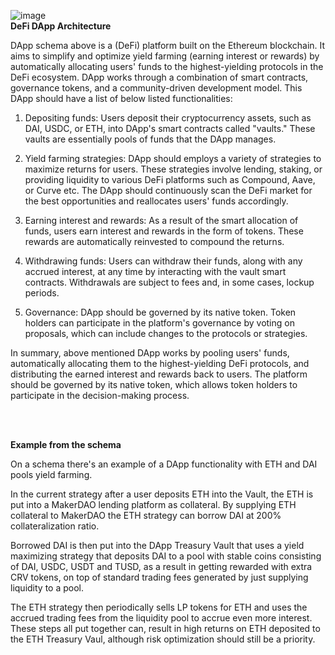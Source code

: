 
![image](https://user-images.githubusercontent.com/113106548/235148652-b3a129e4-9de8-486f-8350-abc4f1d92062.png)
<br />
**DeFi DApp Architecture**
<br />

DApp schema above is a (DeFi) platform built on the Ethereum blockchain. It aims to simplify and optimize yield farming (earning interest or rewards) by automatically allocating users' funds to the highest-yielding protocols in the DeFi ecosystem. DApp works through a combination of smart contracts, governance tokens, and a community-driven development model. This DApp should have a list of below listed functionalities:

1) Depositing funds: Users deposit their cryptocurrency assets, such as DAI, USDC, or ETH, into DApp's smart contracts called "vaults." These vaults are essentially pools of funds that the DApp manages.

2) Yield farming strategies: DApp should employs a variety of strategies to maximize returns for users. These strategies involve lending, staking, or providing liquidity to various DeFi platforms such as Compound, Aave, or Curve etc. The DApp should continuously scan the DeFi market for the best opportunities and reallocates users' funds accordingly.

3) Earning interest and rewards: As a result of the smart allocation of funds, users earn interest and rewards in the form of tokens. These rewards are automatically reinvested to compound the returns.

4) Withdrawing funds: Users can withdraw their funds, along with any accrued interest, at any time by interacting with the vault smart contracts. Withdrawals are subject to fees and, in some cases, lockup periods.

5) Governance: DApp should be governed by its native token. Token holders can participate in the platform's governance by voting on proposals, which can include changes to the protocols or strategies.


In summary, above mentioned DApp works by pooling users' funds, automatically allocating them to the highest-yielding DeFi protocols, and distributing the earned interest and rewards back to users. The platform should be governed by its native token, which allows token holders to participate in the decision-making process.

<br />
<br />

**Example from the schema**
<br />

On a schema there's an example of a DApp functionality with ETH and DAI pools yield farming. 

In the current strategy after a user deposits ETH into the Vault, the ETH is put into a MakerDAO lending platform as collateral. By supplying ETH collateral to MakerDAO the ETH strategy can borrow DAI at 200% collateralization ratio.

Borrowed DAI is then put into the DApp Treasury Vault that uses a yield maximizing strategy that deposits DAI to a pool  with stable coins consisting of DAI, USDC, USDT and TUSD, as a result in getting rewarded with extra CRV tokens, on top of standard trading fees generated by just supplying liquidity to a pool. 

The ETH strategy then periodically sells LP tokens for ETH and uses the accrued trading fees from the liquidity pool to accrue even more interest. These steps all put together can, result in high returns on ETH deposited to the ETH Treasury Vaul, although risk optimization should still be a priority.
